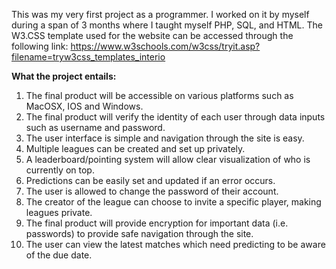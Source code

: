 This was my very first project as a programmer. I worked on it by myself during a span of 3 months where I taught myself PHP, SQL, and HTML. The W3.CSS template used for the website can be accessed through the following link: https://www.w3schools.com/w3css/tryit.asp?filename=tryw3css_templates_interio

**What the project entails:** 
1. The final product will be accessible on various platforms such as MacOSX, IOS and Windows.
2. The final product will verify the identity of each user through data inputs such as username and password.
3. The user interface is simple and navigation through the site is easy.
4. Multiple leagues can be created and set up privately.
5. A leaderboard/pointing system will allow clear visualization of who is currently on top.
6. Predictions can be easily set and updated if an error occurs.
7. The user is allowed to change the password of their account.
8. The creator of the league can choose to invite a specific player, making leagues private.
9. The final product will provide encryption for important data (i.e. passwords) to provide safe navigation through the site.
10. The user can view the latest matches which need predicting to be aware of the due date.
